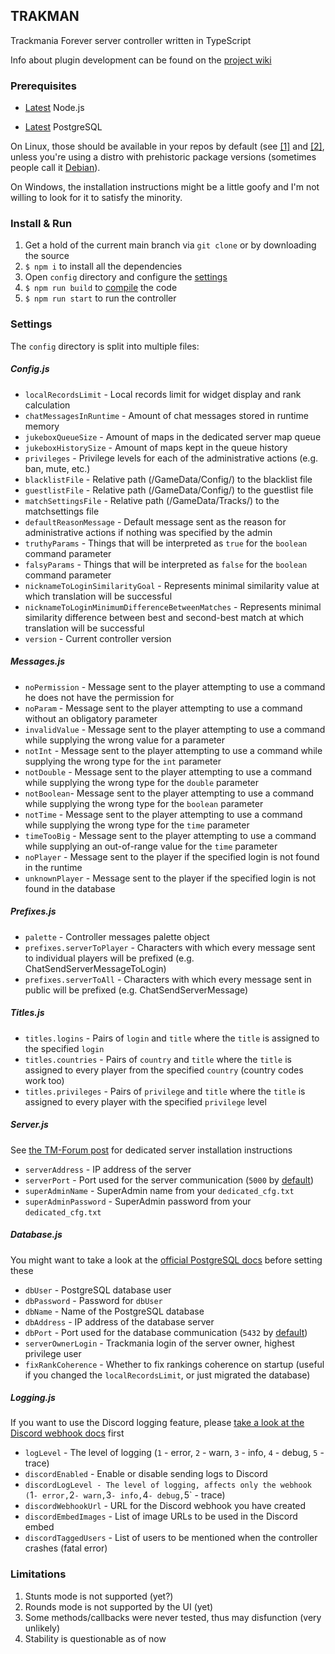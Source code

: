 ## TRAKMAN
Trackmania Forever server controller written in TypeScript

Info about plugin development can be found on the [project wiki](https://github.com/felacek/trakman/wiki)

### Prerequisites
- [Latest](https://nodejs.org/en/download/current/) Node.js

- [Latest](https://www.postgresql.org/download/) PostgreSQL

On Linux, those should be available in your repos by default (see [[1]](https://repology.org/project/nodejs/versions) and [[2]](https://repology.org/project/postgresql/versions), unless you're using a distro with prehistoric package versions (sometimes people call it [Debian](https://packages.debian.org/bookworm/nodejs)).

On Windows, the installation instructions might be a little goofy and I'm not willing to look for it to satisfy the minority.

### Install & Run
1. Get a hold of the current main branch via `git clone` or by downloading the source
2. `$ npm i` to install all the dependencies
3. Open `config` directory and configure the [settings](#settings)
4. `$ npm run build` to [compile](https://www.typescriptlang.org/docs/handbook/typescript-tooling-in-5-minutes.html#compiling-your-code) the code
5. `$ npm run start` to run the controller

### Settings
The `config` directory is split into multiple files:
##### Config.js
- `localRecordsLimit` - Local records limit for widget display and rank calculation
- `chatMessagesInRuntime` - Amount of chat messages stored in runtime memory
- `jukeboxQueueSize` - Amount of maps in the dedicated server map queue
- `jukeboxHistorySize` - Amount of maps kept in the queue history
- `privileges` - Privilege levels for each of the administrative actions (e.g. ban, mute, etc.)
- `blacklistFile` - Relative path (/GameData/Config/) to the blacklist file
- `guestlistFile` - Relative path (/GameData/Config/) to the guestlist file
- `matchSettingsFile` - Relative path (/GameData/Tracks/) to the matchsettings file
- `defaultReasonMessage` - Default message sent as the reason for administrative actions if nothing was specified by the admin
- `truthyParams` - Things that will be interpreted as `true` for the `boolean` command parameter
- `falsyParams` - Things that will be interpreted as `false` for the `boolean` command parameter
- `nicknameToLoginSimilarityGoal` - Represents minimal similarity value at which translation will be successful
- `nicknameToLoginMinimumDifferenceBetweenMatches` - Represents minimal similarity difference between best and second-best match at which translation will be successful
- `version` - Current controller version
##### Messages.js
- `noPermission` - Message sent to the player attempting to use a command he does not have the permission for
- `noParam` - Message sent to the player attempting to use a command without an obligatory parameter
- `invalidValue` - Message sent to the player attempting to use a command while supplying the wrong value for a parameter
- `notInt` - Message sent to the player attempting to use a command while supplying the wrong type for the `int` parameter
- `notDouble` - Message sent to the player attempting to use a command while supplying the wrong type for the `double` parameter
- `notBoolean`- Message sent to the player attempting to use a command while supplying the wrong type for the `boolean` parameter
- `notTime` - Message sent to the player attempting to use a command while supplying the wrong type for the `time` parameter
- `timeTooBig` - Message sent to the player attempting to use a command while supplying an out-of-range value for the `time` parameter
- `noPlayer` - Message sent to the player if the specified login is not found in the runtime
- `unknownPlayer` - Message sent to the player if the specified login is not found in the database
##### Prefixes.js
- `palette` - Controller messages palette object
- `prefixes.serverToPlayer` - Characters with which every message sent to individual players will be prefixed (e.g. ChatSendServerMessageToLogin)
- `prefixes.serverToAll` - Characters with which every message sent in public will be prefixed (e.g. ChatSendServerMessage)
##### Titles.js
- `titles.logins` - Pairs of `login` and `title` where the `title` is assigned to the specified `login`
- `titles.countries` - Pairs of `country` and `title` where the `title` is assigned to every player from the specified `country` (country codes work too)
- `titles.privileges` - Pairs of `privilege` and `title` where the `title` is assigned to every player with the specified `privilege` level
##### Server.js
See [the TM-Forum post](https://www.tm-forum.com/viewtopic.php?t=14203) for dedicated server installation instructions
- `serverAddress` - IP address of the server
- `serverPort` - Port used for the server communication (`5000` by [default](https://www.tm-forum.com/viewtopic.php?p=107361&hilit=5000#p107361))
- `superAdminName` - SuperAdmin name from your `dedicated_cfg.txt`
- `superAdminPassword` - SuperAdmin password from your `dedicated_cfg.txt`
##### Database.js
You might want to take a look at the [official PostgreSQL docs](https://www.postgresql.org/docs/current/) before setting these
- `dbUser` - PostgreSQL database user
- `dbPassword` - Password for `dbUser`
- `dbName` - Name of the PostgreSQL database
- `dbAddress` - IP address of the database server
- `dbPort` - Port used for the database communication (`5432` by [default](https://www.postgresql.org/docs/current/runtime-config-connection.html#RUNTIME-CONFIG-CONNECTION-SETTINGS))
- `serverOwnerLogin` - Trackmania login of the server owner, highest privilege user
- `fixRankCoherence` - Whether to fix rankings coherence on startup (useful if you changed the `localRecordsLimit`, or just migrated the database)
##### Logging.js
If you want to use the Discord logging feature, please [take a look at the Discord webhook docs](https://support.discord.com/hc/en-us/articles/228383668-Intro-to-Webhooks) first
- `logLevel` - The level of logging (`1` - error, `2` - warn, `3` - info, `4` - debug, `5` - trace)
- `discordEnabled` - Enable or disable sending logs to Discord
- `discordLogLevel - The level of logging, affects only the webhook (`1` - error, `2` - warn, `3` - info, `4` - debug, `5` - trace)
- `discordWebhookUrl` - URL for the Discord webhook you have created
- `discordEmbedImages` - List of image URLs to be used in the Discord embed
- `discordTaggedUsers` - List of users to be mentioned when the controller crashes (fatal error)

### Limitations
1. Stunts mode is not supported (yet?)
2. Rounds mode is not supported by the UI (yet)
3. Some methods/callbacks were never tested, thus may disfunction (very unlikely)
4. Stability is questionable as of now

